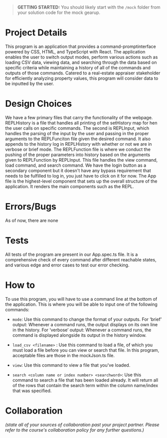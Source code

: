 > **GETTING STARTED:** You should likely start with the `/mock` folder from your solution code for the mock gearup.

# Project Details

This program is an application that provides a command-promptinterface powered by CSS, HTML, and TypeScript with React. The application enables the user to switch output modes, perform various actions such as loading CSV data, viewing data, and searching through the data based on specific criteria while maintaining a history of all of the commands and outputs of those commands. Catered to a real-estate appraiser stakeholder for efficiently analyzing property values, this program will consider data to be inputted by the user.  

# Design Choices

We have a few primary files that carry the functionality of the webpage. REPLHistory is a file that handles all printing of the setHistory map for hen the user calls on specific commands. The second is REPLInput, which handles the parsing of the input by the user and passing in the proper arguments to the REPLFunciton file given the desired command. It also appends to the history log in REPLHistory with whether or not we are in verbose or brief mode. The REPLFunction file is where we conduct the pushing of the proper parameters into history based on the arguments given to REPLFunction by REPLInput. This file handles the view command, load command, and search command. We have the login button as a secondary component but it doesn't have any bypass requirement that needs to be fulfilled to log in, you just have to click on it for now. The App file is the highest-level component that sets up the overall structure of the application. It renders the main components such as the REPL.

# Errors/Bugs

As of now, there are none

# Tests

All tests of the program are present in our App.spec.ts file. It is a comprehensive check of every command after different reachable states, and various edge and error cases to test our error checking.

# How to

To use this program, you will have to use a command line at the bottom of the application. This is where you will be able to input one of the following commands:

- `mode`: Use this command to change the format of your outputs. For ‘brief’ output: Whenever a command runs, the output displays on its own line in the history. For ‘verbose’ output: Whenever a command runs, the command is displayed alongside its output in the history window.

- `load_csv <filename>` : Use this command to load a file, of which you must load a file before you can view or search that file. In this program, acceptable files are those in the mockJson.ts file.
- `view`: Use this command to view a file that you've loaded.
- `search <column name or index number> <searchword>`: Use this command to search a file that has been loaded already. It will return all of the rows that contain the search term within the column name/index that was specified.

# Collaboration
*(state all of your sources of collaboration past your project partner. Please refer to the course's collaboration policy for any further questions.)*
